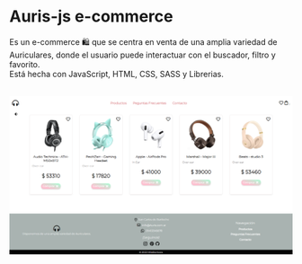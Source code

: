 # Auris-js  e-commerce
Es un e-commerce &#128717;&#65039; que se centra en venta de una amplia variedad de Auriculares, donde el usuario puede interactuar con el buscador, filtro y favorito. <br> 
Está hecha con JavaScript, HTML, CSS, SASS y Librerias. 	

<br>

<div aling="center"> 
    <img src="assets/GITHUB.PNG" width="650">
</div>

